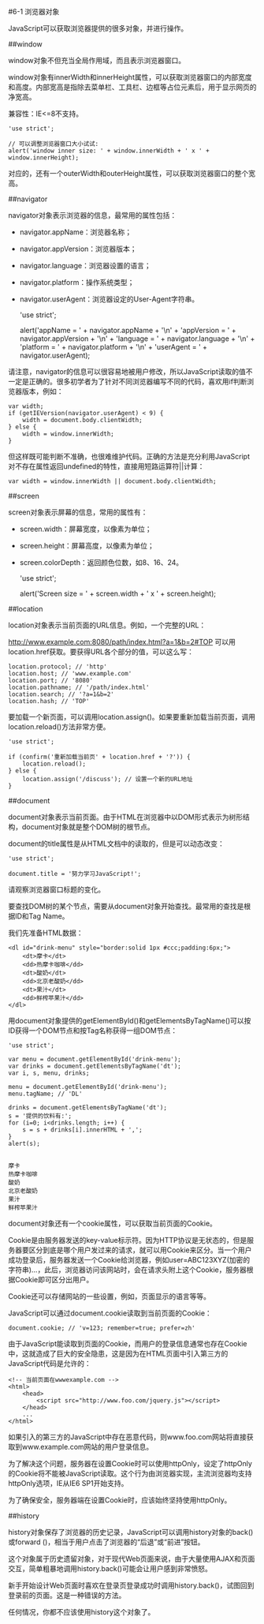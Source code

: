 #6-1 浏览器对象


JavaScript可以获取浏览器提供的很多对象，并进行操作。

##window

window对象不但充当全局作用域，而且表示浏览器窗口。

window对象有innerWidth和innerHeight属性，可以获取浏览器窗口的内部宽度和高度。内部宽高是指除去菜单栏、工具栏、边框等占位元素后，用于显示网页的净宽高。

兼容性：IE<=8不支持。

	'use strict';
	
	// 可以调整浏览器窗口大小试试:
	alert('window inner size: ' + window.innerWidth + ' x ' + window.innerHeight);

对应的，还有一个outerWidth和outerHeight属性，可以获取浏览器窗口的整个宽高。

##navigator

navigator对象表示浏览器的信息，最常用的属性包括：

- navigator.appName：浏览器名称；
- navigator.appVersion：浏览器版本；
- navigator.language：浏览器设置的语言；
- navigator.platform：操作系统类型；
- navigator.userAgent：浏览器设定的User-Agent字符串。

	'use strict';
	
	alert('appName = ' + navigator.appName + '\n' +
	      'appVersion = ' + navigator.appVersion + '\n' +
	      'language = ' + navigator.language + '\n' +
	      'platform = ' + navigator.platform + '\n' +
	      'userAgent = ' + navigator.userAgent);


请注意，navigator的信息可以很容易地被用户修改，所以JavaScript读取的值不一定是正确的。很多初学者为了针对不同浏览器编写不同的代码，喜欢用if判断浏览器版本，例如：

	var width;
	if (getIEVersion(navigator.userAgent) < 9) {
	    width = document.body.clientWidth;
	} else {
	    width = window.innerWidth;
	}
但这样既可能判断不准确，也很难维护代码。正确的方法是充分利用JavaScript对不存在属性返回undefined的特性，直接用短路运算符||计算：

	var width = window.innerWidth || document.body.clientWidth;
##screen

screen对象表示屏幕的信息，常用的属性有：

- screen.width：屏幕宽度，以像素为单位；
- screen.height：屏幕高度，以像素为单位；
- screen.colorDepth：返回颜色位数，如8、16、24。

	'use strict';
	
	alert('Screen size = ' + screen.width + ' x ' + screen.height);


##location

location对象表示当前页面的URL信息。例如，一个完整的URL：

http://www.example.com:8080/path/index.html?a=1&b=2#TOP
可以用location.href获取。要获得URL各个部分的值，可以这么写：

	location.protocol; // 'http'
	location.host; // 'www.example.com'
	location.port; // '8080'
	location.pathname; // '/path/index.html'
	location.search; // '?a=1&b=2'
	location.hash; // 'TOP'
要加载一个新页面，可以调用location.assign()。如果要重新加载当前页面，调用location.reload()方法非常方便。

	'use strict';
	
	if (confirm('重新加载当前页' + location.href + '?')) {
	    location.reload();
	} else {
	    location.assign('/discuss'); // 设置一个新的URL地址
	}


##document

document对象表示当前页面。由于HTML在浏览器中以DOM形式表示为树形结构，document对象就是整个DOM树的根节点。

document的title属性是从HTML文档中的<title>xxx</title>读取的，但是可以动态改变：

	'use strict';
	
	document.title = '努力学习JavaScript!';

请观察浏览器窗口标题的变化。

要查找DOM树的某个节点，需要从document对象开始查找。最常用的查找是根据ID和Tag Name。

我们先准备HTML数据：

	<dl id="drink-menu" style="border:solid 1px #ccc;padding:6px;">
	    <dt>摩卡</dt>
	    <dd>热摩卡咖啡</dd>
	    <dt>酸奶</dt>
	    <dd>北京老酸奶</dd>
	    <dt>果汁</dt>
	    <dd>鲜榨苹果汁</dd>
	</dl>
用document对象提供的getElementById()和getElementsByTagName()可以按ID获得一个DOM节点和按Tag名称获得一组DOM节点：

	'use strict';
	
	var menu = document.getElementById('drink-menu');
	var drinks = document.getElementsByTagName('dt');
	var i, s, menu, drinks;
	
	menu = document.getElementById('drink-menu');
	menu.tagName; // 'DL'
	
	drinks = document.getElementsByTagName('dt');
	s = '提供的饮料有:';
	for (i=0; i<drinks.length; i++) {
	    s = s + drinks[i].innerHTML + ',';
	}
	alert(s);


	摩卡
	热摩卡咖啡
	酸奶
	北京老酸奶
	果汁
	鲜榨苹果汁

document对象还有一个cookie属性，可以获取当前页面的Cookie。

Cookie是由服务器发送的key-value标示符。因为HTTP协议是无状态的，但是服务器要区分到底是哪个用户发过来的请求，就可以用Cookie来区分。当一个用户成功登录后，服务器发送一个Cookie给浏览器，例如user=ABC123XYZ(加密的字符串)...，此后，浏览器访问该网站时，会在请求头附上这个Cookie，服务器根据Cookie即可区分出用户。

Cookie还可以存储网站的一些设置，例如，页面显示的语言等等。

JavaScript可以通过document.cookie读取到当前页面的Cookie：

	document.cookie; // 'v=123; remember=true; prefer=zh'
由于JavaScript能读取到页面的Cookie，而用户的登录信息通常也存在Cookie中，这就造成了巨大的安全隐患，这是因为在HTML页面中引入第三方的JavaScript代码是允许的：

	<!-- 当前页面在wwwexample.com -->
	<html>
	    <head>
	        <script src="http://www.foo.com/jquery.js"></script>
	    </head>
	    ...
	</html>
如果引入的第三方的JavaScript中存在恶意代码，则www.foo.com网站将直接获取到www.example.com网站的用户登录信息。

为了解决这个问题，服务器在设置Cookie时可以使用httpOnly，设定了httpOnly的Cookie将不能被JavaScript读取。这个行为由浏览器实现，主流浏览器均支持httpOnly选项，IE从IE6 SP1开始支持。

为了确保安全，服务器端在设置Cookie时，应该始终坚持使用httpOnly。

##history

history对象保存了浏览器的历史记录，JavaScript可以调用history对象的back()或forward ()，相当于用户点击了浏览器的“后退”或“前进”按钮。

这个对象属于历史遗留对象，对于现代Web页面来说，由于大量使用AJAX和页面交互，简单粗暴地调用history.back()可能会让用户感到非常愤怒。

新手开始设计Web页面时喜欢在登录页登录成功时调用history.back()，试图回到登录前的页面。这是一种错误的方法。

任何情况，你都不应该使用history这个对象了。